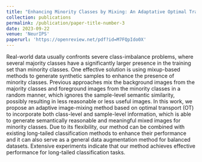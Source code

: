 ```yaml
---
title: "Enhancing Minority Classes by Mixing: An Adaptative Optimal Transport Approach for Long-tailed Classification"
collection: publications
permalink: /publication/paper-title-number-3
date: 2023-09-22
venue: 'NeurIPS'
paperurl: 'https://openreview.net/pdf?id=M7FQpIdo0X'
---
```


Real-world data usually confronts severe class-imbalance problems, where several majority classes have a significantly larger presence in the training set than minority classes. One effective solution is using mixup-based methods to generate synthetic samples to enhance the presence of minority classes. Previous approaches mix the background images from the majority classes and foreground images from the minority classes in a random manner, which ignores the sample-level semantic similarity, possibly resulting in less reasonable or less useful images. In this work, we propose an adaptive image-mixing method based on optimal transport (OT) to incorporate both class-level and sample-level information, which is able to generate semantically reasonable and meaningful mixed images for minority classes. Due to its flexibility, our method can be combined with existing long-tailed classification methods to enhance their performance and it can also serve as a general data augmentation method for balanced datasets. Extensive experiments indicate that our method achieves effective performance for long-tailed classification tasks.

